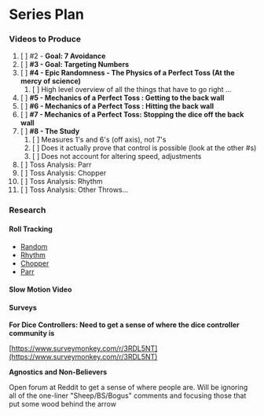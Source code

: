 # Series Plan

### Videos to Produce

1. [ ] \#2 - **Goal: 7 Avoidance**
2. [ ] **\#3 - Goal: Targeting Numbers**
3. [ ] **\#4 - Epic Randomness - The Physics of a Perfect Toss \(At the mercy of science\)**
   1. [ ] High level overview of all the things that have to go right ...
4. [ ] **\#5 - Mechanics of a Perfect Toss : Getting to the back wall**
5. [ ] **\#6 - Mechanics of a Perfect Toss : Hitting the back wall**
6. [ ] **\#7 - Mechanics of a Perfect Toss: Stopping the dice off the back wall**
7. [ ] **\#8 - The Study**
   1. [ ] Measures 1's and 6's \(off axis\), not 7's
   2. [ ] Does it actually prove that control is possible \(look at the other \#s\)
   3. [ ] Does not account for altering speed, adjustments
8. [ ] Toss Analysis: Parr
9. [ ] Toss Analysis: Chopper
10. [ ] Toss Analysis: Rhythm
11. [ ] Toss Analysis: Other Throws...



### Research

#### Roll Tracking

* [Random](https://docs.google.com/spreadsheets/d/1fJP_qg0AA5XBguzYT8msqGiZ5uxaSxtb1MfZNwrZEFw/edit#gid=1280800987)
* [Rhythm](https://docs.google.com/spreadsheets/d/1ZCoKr47ZitykaR_ZV5xlhNFU5jqlepepHtWx4BFABvA/edit#gid=1260801814)
* [Chopper](https://docs.google.com/spreadsheets/d/1YGiEo784WnhBf1Zc5Uid1iOtgwZIbOpqhtTXntDUEFY/edit#gid=1260801814)
* [Parr](https://docs.google.com/spreadsheets/d/19jVGnwWCGmPhIT157FTDtLXlQ4NmjXLpqvbeYq-k3HU/edit#gid=1260801814)

#### Slow Motion Video

#### Surveys

**For Dice Controllers: Need to get a sense of where the dice controller community is**

[https://www.surveymonkey.com/r/3RDL5NT](https://www.surveymonkey.com/r/3RDL5NT)

**Agnostics and Non-Believers**

Open forum at Reddit to get a sense of where people are. Will be ignoring all of the one-liner "Sheep/BS/Bogus" comments and focusing those that put some wood behind the arrow

